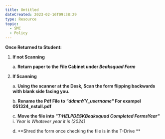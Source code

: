 ```yaml
---
title: Untitled
dateCreated: 2023-02-16T09:38:29
type: Resource
topic:
  - SMC
  - Policy
---
```


**Once Returned to Student:**

1.  **If not Scanning**

    a.  **Return paper to the File Cabinet under *Beaksquad Form***

2.  **If Scanning**

    a.  **Using the scanner at the Desk, Scan the form flipping backwards with blank side facing you.**

    b.  **Rename the Pdf File to *"ddmmYY_username"* For exampel 051324_nstull.pdf**

    c.  **Move the file into *"T:HELPDESKBeaksquad Completed FormsYear"***
    i.  *Year is Whatever year it is (2024)*

    d.  **Shred the form once checking the file is in the T-Drive
        **